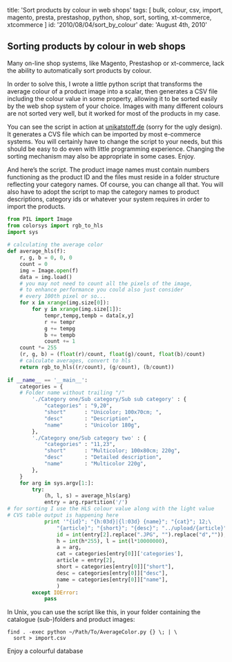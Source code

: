 title: 'Sort products by colour in web shops'
tags: [ bulk, colour, csv, import, magento, presta, prestashop, python, shop, sort, sorting, xt-commerce, xtcommerce ]
id: '2010/08/04/sort_by_colour'
date: 'August 4th, 2010'


## Sorting products by colour in web shops

Many on-line shop systems, like Magento, Prestashop or xt-commerce, lack the ability to automatically sort products by colour.

In order to solve this, I wrote a little python script that transforms the average colour of a product image into a scalar, then generates a CSV file including the colour value in some property, allowing it to be sorted easily by the web shop system of your choice. Images with many different colours are not sorted very well, but it worked for most of the products in my case.

You can see the script in action at <a href="http://unikatstoff.de/9-einfarbige-stoffe-unicolor" target="_blank">unikatstoff.de</a> (sorry for the ugly design). It generates a CVS file which can be imported by most e-commerce systems. You will certainly have to change the script to your needs, but this should be easy to do even with little programming experience. Changing the sorting mechanism may also be appropriate in some cases. Enjoy.

And here’s the script. The product image names must contain numbers functioning as the product ID and the files must reside in a folder structure reflecting your category names. Of course, you can change all that. You will also have to adopt the script to map the category names to product descriptions, category ids or whatever your system requires in order to import the products.

```python
from PIL import Image
from colorsys import rgb_to_hls
import sys
 
# calculating the average color
def average_hls(f):
    r, g, b = 0, 0, 0
    count = 0
    img = Image.open(f)
    data = img.load()
    # you may not need to count all the pixels of the image,
    # to enhance performance you could also just consider
    # every 100th pixel or so...
    for x in xrange(img.size[0]):
        for y in xrange(img.size[1]):
            tempr,tempg,tempb = data[x,y]
            r += tempr
            g += tempg
            b += tempb
            count += 1
    count *= 255
    (r, g, b) = (float(r)/count, float(g)/count, float(b)/count)
    # calculate averages, convert to hls
    return rgb_to_hls((r/count), (g/count), (b/count))
 
if __name__ == '__main__':
    categories = {
    # Folder name without trailing "/"
        './Category one/Sub category/Sub sub category' : {
            "categories" : "9,20",
            "short"      : "Unicolor; 100x70cm; ",
            "desc"       : "Description",
            "name"       : "Unicolor 180g",
        },
        './Category one/Sub category two' : {
            "categories" : "11,23",
            "short"      : "Multicolor; 100x80cm; 220g",
            "desc"       : "Detailed description",
            "name"       : "Multicolor 220g",
        },
    }
    for arg in sys.argv[1:]:
        try:
            (h, l, s) = average_hls(arg)
            entry = arg.rpartition('/')
# for sorting I use the HLS colour value along with the light value
# CVS table output is happening here
            print '"{id}"; "{h:03d}|{l:03d} {name}"; "{cat}"; 12;\
                "{article}"; "{short}"; "{desc}"; "../upload/{article}"'.format(
                id = int(entry[2].replace(".JPG", "").replace("d","")),
                h = int(h*255), l = int(l*10000000),
                a = arg,
                cat = categories[entry[0]]['categories'],
                article = entry[2],
                short = categories[entry[0]]["short"],
                desc = categories[entry[0]]["desc"],
                name = categories[entry[0]]["name"],
                )
        except IOError:
            pass
```

In Unix, you can use the script like this, in your folder containing the catalogue (sub-)folders and product images:

    find . -exec python ~/Path/To/AverageColor.py {} \; | \
      sort > import.csv

Enjoy a colourful database

